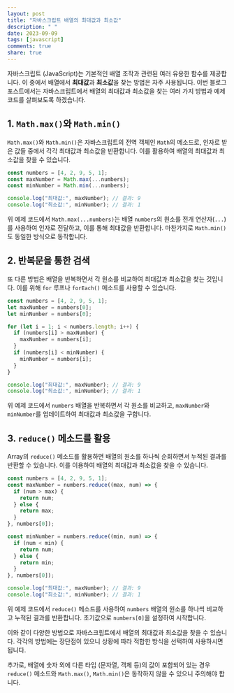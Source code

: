 ```yaml
---
layout: post
title: "자바스크립트 배열의 최대값과 최소값"
description: " "
date: 2023-09-09
tags: [javascript]
comments: true
share: true
---
```


자바스크립트 (JavaScript)는 기본적인 배열 조작과 관련된 여러 유용한 함수를 제공합니다. 이 중에서 배열에서 **최대값**과 **최소값**을 찾는 방법은 자주 사용됩니다. 이번 블로그 포스트에서는 자바스크립트에서 배열의 최대값과 최소값을 찾는 여러 가지 방법과 예제 코드를 살펴보도록 하겠습니다.

## 1. `Math.max()`와 `Math.min()`

`Math.max()`와 `Math.min()`은 자바스크립트의 전역 객체인 `Math`의 메소드로, 인자로 받은 값들 중에서 각각 최대값과 최소값을 반환합니다. 이를 활용하여 배열의 최대값과 최소값을 찾을 수 있습니다.

```javascript
const numbers = [4, 2, 9, 5, 1];
const maxNumber = Math.max(...numbers);
const minNumber = Math.min(...numbers);

console.log("최대값:", maxNumber); // 결과: 9
console.log("최소값:", minNumber); // 결과: 1
```

위 예제 코드에서 `Math.max(...numbers)`는 배열 `numbers`의 원소를 전개 연산자(`...`)를 사용하여 인자로 전달하고, 이를 통해 최대값을 반환합니다. 마찬가지로 `Math.min()`도 동일한 방식으로 동작합니다.

## 2. 반복문을 통한 검색

또 다른 방법은 배열을 반복하면서 각 원소를 비교하여 최대값과 최소값을 찾는 것입니다. 이를 위해 `for` 루프나 `forEach()` 메소드를 사용할 수 있습니다.

```javascript
const numbers = [4, 2, 9, 5, 1];
let maxNumber = numbers[0];
let minNumber = numbers[0];

for (let i = 1; i < numbers.length; i++) {
  if (numbers[i] > maxNumber) {
    maxNumber = numbers[i];
  }
  if (numbers[i] < minNumber) {
    minNumber = numbers[i];
  }
}

console.log("최대값:", maxNumber); // 결과: 9
console.log("최소값:", minNumber); // 결과: 1
```

위 예제 코드에서 `numbers` 배열을 반복하면서 각 원소를 비교하고, `maxNumber`와 `minNumber`를 업데이트하여 최대값과 최소값을 구합니다.

## 3. `reduce()` 메소드를 활용

Array의 `reduce()` 메소드를 활용하면 배열의 원소를 하나씩 순회하면서 누적된 결과를 반환할 수 있습니다. 이를 이용하여 배열의 최대값과 최소값을 찾을 수 있습니다.

```javascript
const numbers = [4, 2, 9, 5, 1];
const maxNumber = numbers.reduce((max, num) => {
  if (num > max) {
    return num;
  } else {
    return max;
  }
}, numbers[0]);

const minNumber = numbers.reduce((min, num) => {
  if (num < min) {
    return num;
  } else {
    return min;
  }
}, numbers[0]);

console.log("최대값:", maxNumber); // 결과: 9
console.log("최소값:", minNumber); // 결과: 1
```

위 예제 코드에서 `reduce()` 메소드를 사용하여 `numbers` 배열의 원소를 하나씩 비교하고 누적된 결과를 반환합니다. 초기값으로 `numbers[0]`을 설정하여 시작합니다.

이와 같이 다양한 방법으로 자바스크립트에서 배열의 최대값과 최소값을 찾을 수 있습니다. 각각의 방법에는 장단점이 있으니 상황에 따라 적합한 방식을 선택하여 사용하시면 됩니다.

추가로, 배열에 숫자 외에 다른 타입 (문자열, 객체 등)의 값이 포함되어 있는 경우 `reduce()` 메소드와 `Math.max()`, `Math.min()`은 동작하지 않을 수 있으니 주의해야 합니다.